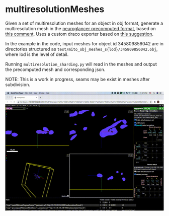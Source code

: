 # multiresolutionMeshes

Given a set of multiresolution meshes for an object in obj format, generate a multiresolution mesh in the [neuroglancer precomputed format](https://github.com/google/neuroglancer/blob/master/src/neuroglancer/datasource/precomputed/meshes.md), based on [this comment](https://github.com/google/neuroglancer/issues/272#issuecomment-752212014). Uses a custom draco exporter based on [this suggestion]( https://github.com/google/neuroglancer/issues/266#issuecomment-739601142).

In the example in the code, input meshes for object id 345809856042 are in directories structured as `test/mito_obj_meshes_s{lod}/345809856042.obj`, where lod is the level of detail.

Running `multiresolution_sharding.py` will read in the meshes and output the precomputed mesh and corresponding json.

NOTE: This is a work in progress, seams may be exist in meshes after subdivision.

![Demo](recording/recording.gif)


